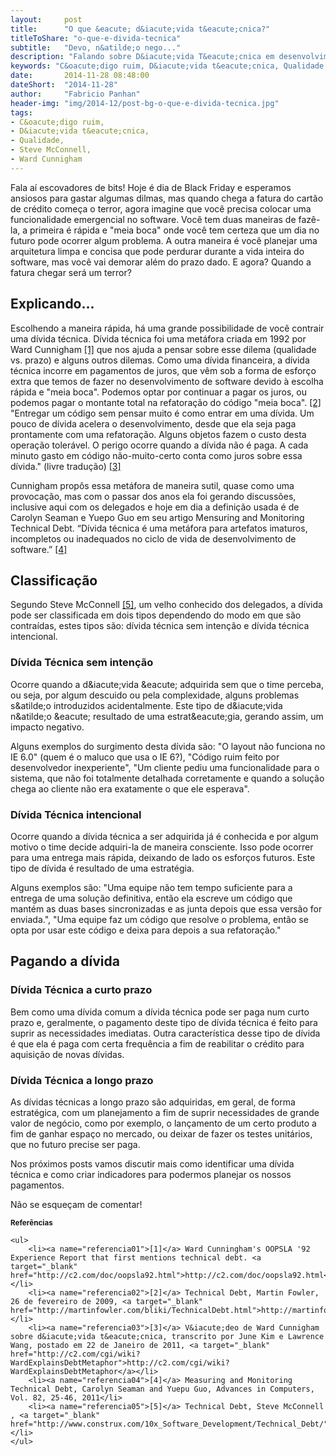 ```yaml
---
layout:     post
title:      "O que &eacute; d&iacute;vida t&eacute;cnica?"
titleToShare: "o-que-e-divida-tecnica"
subtitle:   "Devo, n&atilde;o nego..."
description: "Falando sobre D&iacute;vida T&eacute;cnica em desenvolvimento de software."
keywords: "C&oacute;digo ruim, D&iacute;vida t&eacute;cnica, Qualidade de software, Steve McConnell, Ward Cunnigham"
date:       2014-11-28 08:48:00
dateShort:  "2014-11-28"
author:     "Fabricio Panhan"
header-img: "img/2014-12/post-bg-o-que-e-divida-tecnica.jpg"
tags:
- C&oacute;digo ruim,
- D&iacute;vida t&eacute;cnica,
- Qualidade,
- Steve McConnell,
- Ward Cunnigham
---
```


<p>
    Fala a&iacute; escovadores de bits! Hoje &eacute; dia de Black Friday e esperamos ansiosos para gastar algumas dilmas, mas quando chega a fatura do cart&atilde;o de cr&eacute;dito come&ccedil;a o terror, agora imagine que voc&ecirc; precisa colocar uma funcionalidade emergencial no software. Voc&ecirc; tem duas maneiras de faz&ecirc;-la, a primeira &eacute; r&aacute;pida e &quot;meia boca&quot; onde voc&ecirc; tem certeza que um dia no futuro pode ocorrer algum problema. A outra maneira &eacute; voc&ecirc; planejar uma arquitetura limpa e concisa que pode perdurar durante a vida inteira do software, mas voc&ecirc; vai demorar al&eacute;m do prazo dado. E agora? Quando a fatura chegar ser&aacute; um terror?
</p>

<h2 class="section-heading">Explicando...</h2>

<p>
    Escolhendo a maneira r&aacute;pida, h&aacute; uma grande possibilidade de voc&ecirc; contrair
    uma d&iacute;vida t&eacute;cnica. D&iacute;vida t&eacute;cnica foi uma met&aacute;fora criada em
    1992 por Ward Cunnigham <a href="{{page.url}}#referencia01">[1]</a> que nos ajuda a pensar sobre esse dilema (qualidade vs. prazo)
    e alguns outros dilemas. Como uma d&iacute;vida financeira, a d&iacute;vida t&eacute;cnica incorre em
    pagamentos de juros, que v&ecirc;m sob a forma de esfor&ccedil;o extra que temos de fazer no
    desenvolvimento de software devido &agrave; escolha r&aacute;pida e &quot;meia boca&quot;.
    Podemos optar por continuar a pagar os juros, ou podemos pagar o montante total na
    refatora&ccedil;&atilde;o do c&oacute;digo &quot;meia boca&quot;. <a href="{{page.url}}#referencia02">[2]</a> &quot;Entregar um c&oacute;digo sem
    pensar muito &eacute; como entrar em uma d&iacute;vida. Um pouco de d&iacute;vida acelera o desenvolvimento,
    desde que ela seja paga prontamente com uma refatora&ccedil;&atilde;o. Alguns objetos fazem o custo
    desta opera&ccedil;&atilde;o toler&aacute;vel. O perigo ocorre quando a d&iacute;vida n&atilde;o &eacute; paga.
    A cada minuto gasto em c&oacute;digo n&atilde;o-muito-certo conta como juros sobre essa d&iacute;vida.&quot;
    (livre tradu&ccedil;&atilde;o) <a href="{{page.url}}#referencia03">[3]</a>
</p>

<p>
    Cunnigham prop&ocirc;s essa met&aacute;fora de maneira sutil, quase como uma provoca&ccedil;&atilde;o,
    mas com o passar dos anos ela foi gerando discuss&otilde;es, inclusive aqui com os delegados e hoje em dia a
    defini&ccedil;&atilde;o usada &eacute; de Carolyn Seaman e Yuepo Guo em seu artigo Mensuring and Monitoring
    Technical Debt. &ldquo;D&iacute;vida t&eacute;cnica &eacute; uma met&aacute;fora para artefatos imaturos,
    incompletos ou inadequados no ciclo de vida de desenvolvimento de software.&rdquo; <a href="{{page.url}}#referencia04">[4]</a>
</p>

<h2 class="section-heading">Classifica&ccedil;&atilde;o</h2>

<p>
    Segundo Steve McConnell <a href="{{page.url}}#referencia05">[5]</a>, um velho conhecido dos delegados,
    a d&iacute;vida pode ser classificada em dois tipos dependendo do modo em que s&atilde;o contra&iacute;das, estes tipos s&atilde;o: d&iacute;vida t&eacute;cnica sem inten&ccedil;&atilde;o e d&iacute;vida t&eacute;cnica intencional.
</p>

<h3 class="section-subheading">D&iacute;vida T&eacute;cnica sem inten&ccedil;&atilde;o</h3>

<p>
    Ocorre quando a d&amp;iacute;vida &amp;eacute; adquirida sem que o time perceba, ou seja, por algum descuido ou pela complexidade, alguns problemas s&amp;atilde;o introduzidos acidentalmente. Este tipo de d&amp;iacute;vida n&amp;atilde;o &amp;eacute; resultado de uma estrat&amp;eacute;gia, gerando assim, um impacto negativo.
</p>

<p>
    Alguns exemplos do surgimento desta d&iacute;vida s&atilde;o: &quot;O layout n&atilde;o funciona no IE 6.0&quot; (quem &eacute; o maluco que usa o IE 6?), &quot;C&oacute;digo ruim feito por desenvolvedor inexperiente&quot;, &quot;Um cliente pediu uma funcionalidade para o sistema, que n&atilde;o foi totalmente detalhada corretamente e quando a solu&ccedil;&atilde;o chega ao cliente n&atilde;o era exatamente o que ele esperava&quot;.
</p>

<h3 class="section-subheading">D&iacute;vida T&eacute;cnica intencional</h3>

<p>
    Ocorre quando a d&iacute;vida t&eacute;cnica a ser adquirida j&aacute; &eacute; conhecida e por algum motivo o time decide adquiri-la de maneira consciente. Isso pode ocorrer para uma entrega mais r&aacute;pida, deixando de lado os esfor&ccedil;os futuros. Este tipo de d&iacute;vida &eacute; resultado de uma estrat&eacute;gia.
</p>

<p>
Alguns exemplos s&atilde;o: &quot;Uma equipe n&atilde;o tem tempo suficiente para a entrega de uma solu&ccedil;&atilde;o definitiva, ent&atilde;o ela escreve um c&oacute;digo que mant&eacute;m as duas bases sincronizadas e as junta depois que essa vers&atilde;o for enviada.&quot;, &quot;Uma equipe faz um c&oacute;digo que resolve o problema, ent&atilde;o se opta por usar este c&oacute;digo e deixa para depois a sua refatora&ccedil;&atilde;o.&quot;
</p>

<h2 class="section-heading">Pagando a d&iacute;vida</h2>

<h3 class="section-subheading">D&iacute;vida T&eacute;cnica a curto prazo</h3>

<p>
Bem como uma d&iacute;vida comum a d&iacute;vida t&eacute;cnica pode ser paga num curto prazo e, geralmente, o pagamento deste tipo de d&iacute;vida t&eacute;cnica &eacute; feito para suprir as necessidades imediatas. Outra caracter&iacute;stica desse tipo de d&iacute;vida &eacute; que ela &eacute; paga com certa frequ&ecirc;ncia a fim de reabilitar o cr&eacute;dito para aquisi&ccedil;&atilde;o de novas d&iacute;vidas.
</p>

<h3 class="section-subheading">D&iacute;vida T&eacute;cnica a longo prazo</h3>

<p>
As d&iacute;vidas t&eacute;cnicas a longo prazo s&atilde;o adquiridas, em geral, de forma estrat&eacute;gica, com um planejamento a fim de suprir necessidades de grande valor de neg&oacute;cio, como por exemplo, o lan&ccedil;amento de um certo produto a fim de ganhar espa&ccedil;o no mercado, ou deixar de fazer os testes unit&aacute;rios, que no futuro precise ser paga.
</p>

<p>
Nos pr&oacute;ximos posts vamos discutir mais como identificar uma d&iacute;vida t&eacute;cnica e como criar indicadores para podermos planejar os nossos pagamentos.
</p>

<p>
N&atilde;o se esque&ccedil;am de comentar!
</p>

<div class="references">
    <small><b>Refer&ecirc;ncias</b></small>

    <ul>
        <li><a name="referencia01">[1]</a> Ward Cunningham's OOPSLA '92 Experience Report that first mentions technical debt. <a target="_blank" href="http://c2.com/doc/oopsla92.html">http://c2.com/doc/oopsla92.html</a></li> 
        <li><a name="referencia02">[2]</a> Technical Debt, Martin Fowler, 26 de fevereiro de 2009, <a target="_blank" href="http://martinfowler.com/bliki/TechnicalDebt.html">http://martinfowler.com/bliki/TechnicalDebt.html</a></li> 
        <li><a name="referencia03">[3]</a> V&iacute;deo de Ward Cunnigham sobre d&iacute;vida t&eacute;cnica, transcrito por June Kim e Lawrence Wang, postado em 22 de Janeiro de 2011, <a target="_blank" href="http://c2.com/cgi/wiki?WardExplainsDebtMetaphor">http://c2.com/cgi/wiki?WardExplainsDebtMetaphor</a></li> 
        <li><a name="referencia04">[4]</a> Measuring and Monitoring Technical Debt, Carolyn Seaman and Yuepu Guo, Advances in Computers, Vol. 82, 25-46, 2011</li> 
        <li><a name="referencia05">[5]</a> Technical Debt, Steve McConnell , <a target="_blank" href="http://www.construx.com/10x_Software_Development/Technical_Debt/">http://www.construx.com/10x_Software_Development/Technical_Debt/</a></li> 
    </ul>
</div>